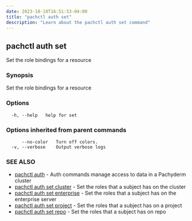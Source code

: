 ```yaml
---
date: 2023-10-18T16:51:53-04:00
title: "pachctl auth set"
description: "Learn about the pachctl auth set command"
---
```


## pachctl auth set

Set the role bindings for a resource

### Synopsis

Set the role bindings for a resource

### Options

```
  -h, --help   help for set
```

### Options inherited from parent commands

```
      --no-color   Turn off colors.
  -v, --verbose    Output verbose logs
```

### SEE ALSO

* [pachctl auth](../pachctl_auth)	 - Auth commands manage access to data in a Pachyderm cluster
* [pachctl auth set cluster](../pachctl_auth_set_cluster)	 - Set the roles that a subject has on the cluster
* [pachctl auth set enterprise](../pachctl_auth_set_enterprise)	 - Set the roles that a subject has on the enterprise server
* [pachctl auth set project](../pachctl_auth_set_project)	 - Set the roles that a subject has on a project 
* [pachctl auth set repo](../pachctl_auth_set_repo)	 - Set the roles that a subject has on repo

